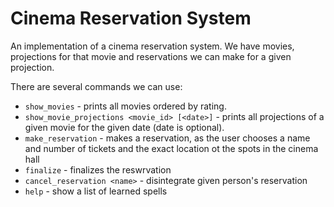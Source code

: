 # Cinema Reservation System

An implementation of a cinema reservation system.
We have movies, projections for that movie and reservations we can make for a given projection.

There are several commands we can use:

* `show_movies` - prints all movies ordered by rating.
* `show_movie_projections <movie_id> [<date>]` - prints all projections of a given movie for the given date (date is optional).
* `make_reservation` - makes a reservation, as the user chooses a name and number of tickets and the 						exact location ot the spots in the cinema hall
* `finalize` - finalizes the reswrvation 
* `cancel_reservation <name>` - disintegrate given person's reservation 
* `help` - show a list of learned spells
